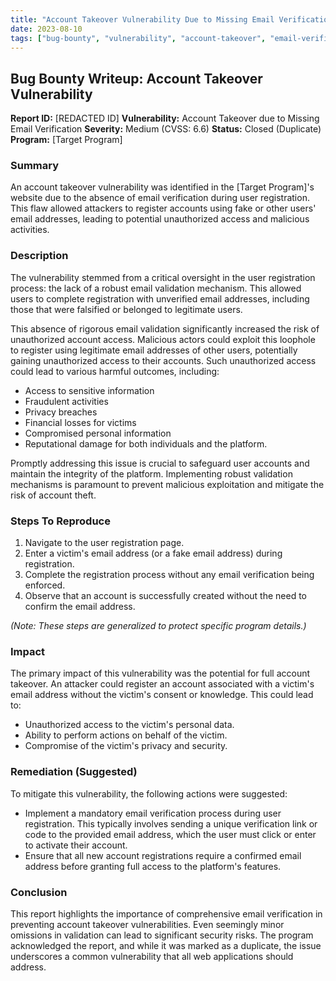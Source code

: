 ```yaml
---
title: "Account Takeover Vulnerability Due to Missing Email Verification"
date: 2023-08-10
tags: ["bug-bounty", "vulnerability", "account-takeover", "email-verification"]
---
```


## Bug Bounty Writeup: Account Takeover Vulnerability

**Report ID:** [REDACTED ID]
**Vulnerability:** Account Takeover due to Missing Email Verification
**Severity:** Medium (CVSS: 6.6)
**Status:** Closed (Duplicate)
**Program:** [Target Program]

### Summary

An account takeover vulnerability was identified in the [Target Program]'s website due to the absence of email verification during user registration. This flaw allowed attackers to register accounts using fake or other users' email addresses, leading to potential unauthorized access and malicious activities.

### Description

The vulnerability stemmed from a critical oversight in the user registration process: the lack of a robust email validation mechanism. This allowed users to complete registration with unverified email addresses, including those that were falsified or belonged to legitimate users.

This absence of rigorous email validation significantly increased the risk of unauthorized account access. Malicious actors could exploit this loophole to register using legitimate email addresses of other users, potentially gaining unauthorized access to their accounts. Such unauthorized access could lead to various harmful outcomes, including:

*   Access to sensitive information
*   Fraudulent activities
*   Privacy breaches
*   Financial losses for victims
*   Compromised personal information
*   Reputational damage for both individuals and the platform.

Promptly addressing this issue is crucial to safeguard user accounts and maintain the integrity of the platform. Implementing robust validation mechanisms is paramount to prevent malicious exploitation and mitigate the risk of account theft.

### Steps To Reproduce

1.  Navigate to the user registration page.
2.  Enter a victim's email address (or a fake email address) during registration.
3.  Complete the registration process without any email verification being enforced.
4.  Observe that an account is successfully created without the need to confirm the email address.

*(Note: These steps are generalized to protect specific program details.)*

### Impact

The primary impact of this vulnerability was the potential for full account takeover. An attacker could register an account associated with a victim's email address without the victim's consent or knowledge. This could lead to:

*   Unauthorized access to the victim's personal data.
*   Ability to perform actions on behalf of the victim.
*   Compromise of the victim's privacy and security.

### Remediation (Suggested)

To mitigate this vulnerability, the following actions were suggested:

*   Implement a mandatory email verification process during user registration. This typically involves sending a unique verification link or code to the provided email address, which the user must click or enter to activate their account.
*   Ensure that all new account registrations require a confirmed email address before granting full access to the platform's features.

### Conclusion

This report highlights the importance of comprehensive email verification in preventing account takeover vulnerabilities. Even seemingly minor omissions in validation can lead to significant security risks. The program acknowledged the report, and while it was marked as a duplicate, the issue underscores a common vulnerability that all web applications should address.
